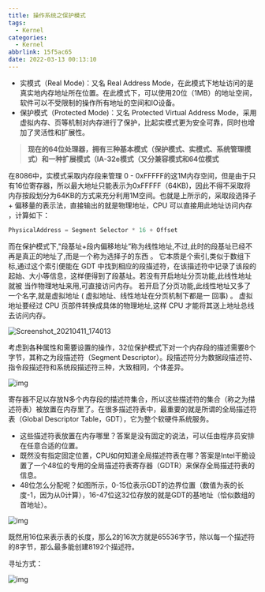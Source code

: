 ```yaml
---
title: 操作系统之保护模式
tags:
  - Kernel
categories:
  - Kernel
abbrlink: 15f5ac65
date: 2022-03-13 00:13:10
---
```


- 实模式（Real Mode)：又名 Real Address Mode，在此模式下地址访问的是真实地内存地址所在位置。在此模式下，可以使用20位（1MB）的地址空间，软件可以不受限制的操作所有地址的空间和IO设备。
- 保护模式（Protected Mode)：又名 Protected Virtual Address Mode，采用虚拟内存、页等机制对内存进行了保护，比起实模式更为安全可靠，同时也增加了灵活性和扩展性。

> **现在的64位处理器，拥有三种基本模式（保护模式、实模式、系统管理模式）和一种扩展模式（IA-32e模式（又分兼容模式和64位模式**

在8086中，实模式采取内存段来管理 0 - 0xFFFFF的这1M内存空间，但是由于只有16位寄存器，所以最大地址只能表示为0xFFFFF（64KB)，因此不得不采取将内存按段划分为64KB的方式来充分利用1M空间。也就是上所示的，采取段选择子 + 偏移量的表示法，直接输出的就是物理地址，CPU 可以直接用此地址访问内存 ，计算如下：

```c
PhysicalAddress = Segment Selector * 16 + Offset
```

而在保护模式下,"段基址+段内偏移地址”称为线性地址,不过,此时的段基址已经不再是真正的地址了,而是一个称为选择子的东西 。 它本质是个索引,类似于数组下标,通过这个索引便能在 GDT 中找到相应的段描述符，在该描述符中记录了该段的起始、大小等信息，这样便得到了段基址。若没有开启地址分页功能,此线性地址就被 当作物理地址来用,可直接访问内存。 若开启了分页功能,此线性地址又多了 一个名字,就是虚拟地址 ( 虚拟地址、线性地址在分页机制下都是一 回事) 。 虚拟地址要经过 CPU 页部件转换成具体的物理地址,这样 CPU 才能将其送上地址总线去访问内存。

![Screenshot_20210411_174013](https://s2.loli.net/2022/03/13/MLfgJlN1iSTnFUW.png)

考虑到各种属性和需要设置的操作，32位保护模式下对一个内存段的描述需要8个字节，其称之为段描述符（Segment Descriptor）。段描述符分为数据段描述符、指令段描述符和系统段描述符三种，大致相同，个体差异。

![img](https://s2.loli.net/2022/03/13/yX1QLPNB6Jqovwb.png)

寄存器不足以存放N多个内存段的描述符集合，所以这些描述符的集合（称之为描述符表）被放置在内存里了。在很多描述符表中，最重要的就是所谓的全局描述符表（Global Descriptor Table，GDT），它为整个软硬件系统服务。

- 这些描述符表放置在内存哪里？答案是没有固定的说法，可以任由程序员安排在任意合适的位置。
- 既然没有指定固定位置，CPU如何知道全局描述符表在哪？答案是Intel干脆设置了一个48位的专用的全局描述符表寄存器（GDTR）来保存全局描述符表的信息。
- 48位怎么分配呢？如图所示，0-15位表示GDT的边界位置（数值为表的长度-1，因为从0计算），16-47位这32位存放的就是GDT的基地址（恰似数组的首地址）。

![img](https://s2.loli.net/2022/03/13/xItuvlfQKRFNM18.png)

既然用16位来表示表的长度，那么2的16次方就是65536字节，除以每一个描述符的8字节，那么最多能创建8192个描述符。

寻址方式：

![img](https://s2.loli.net/2022/03/13/VUDo4SY3dB8l9pI.png)
